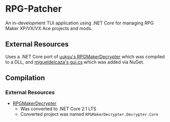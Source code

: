 # RPG-Patcher
An in-development TUI application using .NET Core for managing RPG Maker XP/VX/VX Ace projects and mods. 


## External Resources
Uses a .NET Core port of [uuksu's RPGMakerDecrypter](https://github.com/uuksu/RPGMakerDecrypter/) which was compiled to a DLL, and [migueldeicaza's gui.cs](https://github.com/migueldeicaza/gui.cs) which was added via NuGet.

## Compilation
### External Resources
* [RPGMakerDecrypter](https://github.com/uuksu/RPGMakerDecrypter/)
  - Was converted to .NET Core 2.1 LTS
  - Converted project was named `RPGMakerDecrypter.Decrypter.Core`